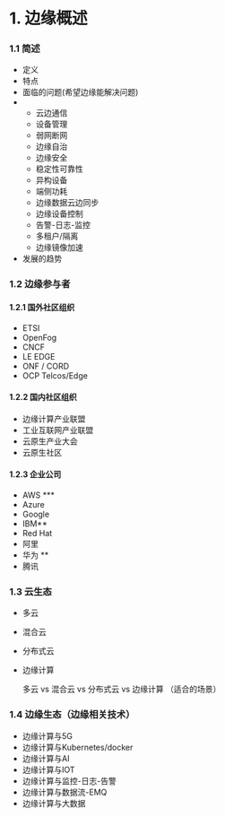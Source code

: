 # 1. 边缘概述

### 1.1 简述

* 定义
* 特点
* 面临的问题\(希望边缘能解决问题\)
* * 云边通信
  * 设备管理
  * 弱网断网
  * 边缘自治
  * 边缘安全
  * 稳定性可靠性
  * 异构设备
  * 端侧功耗
  * 边缘数据云边同步
  * 边缘设备控制
  * 告警-日志-监控
  * 多租户/隔离 
  * 边缘镜像加速
* 发展的趋势

### 1.2 边缘参与者

#### 1.2.1 国外社区组织

* ETSI
* OpenFog
* CNCF
* LE EDGE
* ONF / CORD
* OCP Telcos/Edge

#### 1.2.2 国内社区组织

* 边缘计算产业联盟
* 工业互联网产业联盟
* 云原生产业大会
* 云原生社区 

#### 1.2.3 企业公司

* AWS \*\*\*
* Azure
* Google
* IBM\*\* 
* Red Hat
* 阿里
* 华为 \*\*
* 腾讯

### 1.3 云生态

* 多云
* 混合云
* 分布式云
* 边缘计算

    多云 vs 混合云 vs 分布式云 vs 边缘计算 （适合的场景）

### 1.4 边缘生态（边缘相关技术）

* 边缘计算与5G
* 边缘计算与Kubernetes/docker
* 边缘计算与AI
* 边缘计算与IOT
* 边缘计算与监控-日志-告警
* 边缘计算与数据流-EMQ
* 边缘计算与大数据

